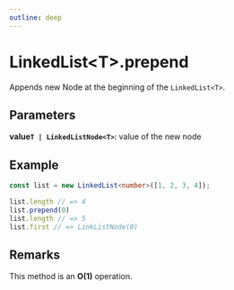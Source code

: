 ```yaml
---
outline: deep
---
```


# **LinkedList&lt;T&gt;.prepend**

Appends new Node at the beginning of the `LinkedList<T>`.

## ****Parameters****

**value`T | LinkedListNode<T>`**: value of the new node

## ****Example****

```typescript
const list = new LinkedList<number>([1, 2, 3, 4]);

list.length // => 4
list.prepend(0)
list.length // => 5
list.first // => LinkListNode(0)
```

## ****Remarks****

This method is an **O(1)** operation.


